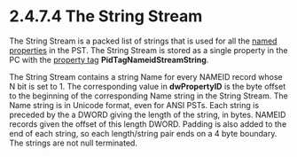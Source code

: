 <html dir="LTR" xmlns:mshelp="http://msdn.microsoft.com/mshelp" xmlns:ddue="http://ddue.schemas.microsoft.com/authoring/2003/5" xmlns:xlink="http://www.w3.org/1999/xlink" xmlns:tool="http://www.microsoft.com/tooltip">
    <head>
        <meta http-equiv="Content-Type" content="text/html; CHARSET=utf-8"></meta>
        <meta name="save" content="history"></meta>
        <title>2.4.7.4 The String Stream</title>
        <xml>
            <mshelp:toctitle title="2.4.7.4 The String Stream"></mshelp:toctitle>
            <mshelp:rltitle title="[MS-PST]: The String Stream"></mshelp:rltitle>
            <mshelp:keyword index="A" term="bbf3cbf6-74f4-48f0-899d-7d79650c021f"></mshelp:keyword>
            <mshelp:attr name="DCSext.ContentType" value="open specification"></mshelp:attr>
            <mshelp:attr name="AssetID" value="bbf3cbf6-74f4-48f0-899d-7d79650c021f"></mshelp:attr>
            <mshelp:attr name="TopicType" value="kbRef"></mshelp:attr>
            <mshelp:attr name="DCSext.Title" value="[MS-PST]: The String Stream" />
        </xml>
    </head>
    <body>
        <div id="header">
            <h1 class="heading">2.4.7.4 The String Stream</h1>
        </div>
        <div id="mainSection">
            <div id="mainBody">
                <div id="allHistory" class="saveHistory"></div>
                <div id="sectionSection0" class="section" name="collapseableSection">
                    

<p>The String Stream is a packed list of strings that is used
for all the <a href="08220cc9-69b1-4072-a2e7-2a0ff201d505.htm#gt_e6245def-e67d-4ab2-8c7d-04863b1c1063">named properties</a>
in the PST. The String Stream is stored as a single property in the PC with the
<a href="08220cc9-69b1-4072-a2e7-2a0ff201d505.htm#gt_550ffe03-4145-49d1-8370-a9906b00452c">property tag</a> <b>PidTagNameidStreamString</b>.</p>

<p>The String Stream contains a string Name for every NAMEID
record whose N bit is set to 1. The corresponding value in <b>dwPropertyID</b>
is the byte offset to the beginning of the corresponding Name string in the
String Stream. The Name string is in Unicode format, even for ANSI PSTs. Each
string is preceded by the a DWORD giving the length of the string, in bytes.
NAMEID records given the offset of this length DWORD. Padding is also added to
the end of each string, so each length/string pair ends on a 4 byte boundary.
The strings are not null terminated.</p>
                </div>
            </div>
        </div>
    </body>
</html>